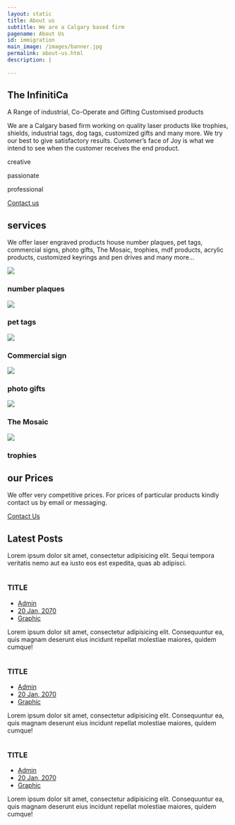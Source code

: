 ```yaml
---
layout: static
title: About us
subtitle: We are a Calgary based firm
pagename: About Us
id: immigration
main_image: /images/banner.jpg
permalink: about-us.html
description: |
 
---
```


  <div class="about-standard-row">
      <div class="container">
          <div class="row">
              <div class="col-md-6">
                  <div class="adfas">
                      <div class="about-me-text text-left">
                          <div class="section-title-2">
                              <h2 class="area-title">The InfinitiCa</h2>
                              <p>A Range of industrial, Co-Operate and Gifting Customised products </p>
                          </div>
                          <p>We are a Calgary based firm working on quality laser products like trophies, shields, industrial tags, dog tags, customized gifts and many more. We try our best to give satisfactory results. Customer’s face of Joy is what we intend to see when the customer receives the end product. </p>
                          <div class="about-block-icons">
                              <div class="single-block-option">
                                  <i class="ti-vector"></i>
                                  <p>creative</p>
                              </div>
                              <div class="single-block-option">
                                  <i class="ti-heart"></i>
                                  <p>passionate</p>
                              </div>
                              <div class="single-block-option">
                                  <i class="ti-bolt-alt"></i>
                                  <p>professional</p>
                              </div>
                          </div>
                          <a href="contact.html" class="button-boxed">Contact us <i class="ti-arrow-right"></i></a>
                      </div>
                  </div>
              </div>
              <div class="col-md-6">
                  <div class="about-me-img text-right">
                      <img src="images/avatar/1.png" alt="">
                  </div>
              </div>
          </div>
      </div>
  </div>
  <div class="wpsuptr-standard-row gray-bg service-section">
      <div class="container">
          <div class="row">
              <div class="col-xs-12">
                  <div class="section-title text-center">
                      <h2 class="area-title">services</h2>
                      <p>We offer laser engraved products house number plaques, pet tags, commercial signs, photo gifts, The Mosaic, trophies, mdf products, acrylic products, customized keyrings and pen drives and many more…</p>
                  </div>
              </div>
          </div>
          <div class="row">
                <div class="col-md-2 col-sm-6">
                    <div class="single-service">
                        <div class="service-header">
                        <div class="icon-img"><img src="../images/license-plate.png"></div>
                            <h3>number plaques</h3>
                        </div>
                    </div>
                </div>
                <div class="col-md-2 col-sm-6">
                    <div class="single-service">
                        <div class="service-header">
                        <div class="icon-img"><img src="../images/tag.png"></div>
                            <h3>pet tags</h3>
                        </div>
                    </div>
                </div>
                <div class="col-md-2 col-sm-6">
                    <div class="single-service">
                        <div class="service-header">
                        <div class="icon-img"><img src="../images/commercial-sign.png"></div>
                            <h3>Commercial sign</h3>
                        </div>
                    </div>
                </div>
                <div class="col-md-2 col-sm-6">
                    <div class="single-service">
                        <div class="service-header">
                        <div class="icon-img"><img src="../images/gift-photo.png"></div>
                            <h3>photo gifts</h3>
                        </div>
                    </div>
                </div>
                <div class="col-md-2 col-sm-6">
                    <div class="single-service">
                        <div class="service-header">
                        <div class="icon-img"><img src="../images/tiles.png"></div>
                            <h3>The Mosaic</h3>
                        </div>
                    </div>
                </div>
                <div class="col-md-2 col-sm-6">
                    <div class="single-service">
                        <div class="service-header">
                        <div class="icon-img"><img src="../images/trophy.png"></div>
                            <h3>trophies</h3>
                        </div>
                    </div>
                </div>
            </div>
      </div>
  </div>
  <div class="wpsuptr-standard-row price-table-area white-bg">
      <div class="container">
          <div class="row">
              <div class="col-xs-12">
                  <div class="section-title text-center" style="margin-bottom: 0;">
                      <h2 class="area-title">our Prices</h2>
                      <div class="text-price">
                                <p>We offer very competitive prices. For prices of particular products kindly contact us by email or messaging.</p>
                               <div><a href="/contact.html" class="button">Contact Us <i class="ti-arrow-right"></i></a></div>
                      </div>
                  </div>
              </div>
          </div>
      </div>
  </div>
<div class="wpsuptr-standard-row gray-bg warp-div">
    <div class="container">
        <div class="row">
            <div class="col-xs-12">
                <div class="section-title text-center">
                    <h2 class="area-title">Latest Posts</h2>
                    <p>Lorem ipsum dolor sit amet, consectetur adipisicing elit. Sequi tempora veritatis
                        nemo
                        aut ea iusto eos est expedita, quas ab adipisci.</p>
                </div>
            </div>
        </div>
        <div class="row">
            <div class="col-md-4 col-sm-6">
                <article class="grid-blog-post">
                    <div class="post-thumbnail">
                        <img src="images/portfolio/trophies/small/T10.jpg" alt="">
                    </div>
                    <div class="post-content">
                        <div class="post-content-inner">
                            <h3>TITLE</h3>
                            <ul class="meta-info">
                                <li><a href="#">Admin</a></li>
                                <li><a href="#">20 Jan, 2070</a></li>
                                <li><a href="#">Graphic</a></li>
                            </ul>
                            <p>Lorem ipsum dolor sit amet, consectetur adipisicing elit. Consequuntur ea,
                                quis
                                magnam deserunt eius incidunt repellat molestiae maiores, quidem cumque!</p>
                        </div>
                    </div>
                </article>
            </div>
            <div class="col-md-4 col-sm-6">
                <article class="grid-blog-post">
                    <div class="post-thumbnail">
                        <img src="images/portfolio/trophies/small/T5.jpg" alt="">
                    </div>
                    <div class="post-content">
                        <div class="post-content-inner">
                            <h3>TITLE</h3>
                            <ul class="meta-info">
                                <li><a href="#">Admin</a></li>
                                <li><a href="#">20 Jan, 2070</a></li>
                                <li><a href="#">Graphic</a></li>
                            </ul>
                            <p>Lorem ipsum dolor sit amet, consectetur adipisicing elit. Consequuntur ea,
                                quis
                                magnam deserunt eius incidunt repellat molestiae maiores, quidem cumque!</p>
                        </div>
                    </div>
                </article>
            </div>
            <div class="col-md-4 col-sm-6 -sm">
                <article class="grid-blog-post">
                    <div class="post-thumbnail">
                        <img src="images/portfolio/trophies/small/T12.jpg" alt="">
                    </div>
                    <div class="post-content">
                        <div class="post-content-inner">
                            <h3>TITLE</h3>
                            <ul class="meta-info">
                                <li><a href="#">Admin</a></li>
                                <li><a href="#">20 Jan, 2070</a></li>
                                <li><a href="#">Graphic</a></li>
                            </ul>
                            <p>Lorem ipsum dolor sit amet, consectetur adipisicing elit. Consequuntur ea,
                                quis
                                magnam deserunt eius incidunt repellat molestiae maiores, quidem cumque!</p>
                        </div>
                    </div>
                </article>
            </div>
        </div>
    </div>
</div>